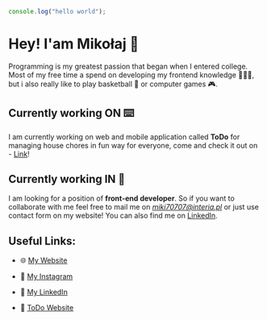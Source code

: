 
```javascript
console.log("hello world");
```
# Hey! I'am Mikołaj 👦
Programming is my greatest passion that began when I entered college. Most of my free time a spend on developing my frontend knowledge 👨🏿‍💻, but i also really like to play basketball 🏀 or computer games 🎮.

## Currently working ON ⌨️
I am currently working on web and mobile application called **ToDo** for managing house chores in fun way for everyone, come and check it out on - [Link](https://todofamily.netlify.app/)!

## Currently working IN 💼
I am looking for a position of **front-end developer**. So if you want to collaborate with me feel free to mail me on *miki70707@interia.pl* or just use contact form on my website! You can also find me on [LinkedIn](https://www.linkedin.com/in/miko%C5%82aj-zienkowicz-8b4a6118b/).

## Useful Links:
* 🌐 [My Website](https://mikolajzienkowicz.netlify.app/)

* 📸 [My Instagram](https://www.instagram.com/s0mething07/)

* 💼 [My LinkedIn](https://www.linkedin.com/in/miko%C5%82aj-zienkowicz-8b4a6118b/)

* 📅 [ToDo Website](https://todofamily.netlify.app/)
